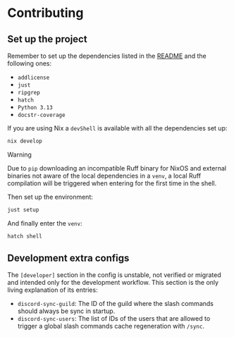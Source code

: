 # Contributing

## Set up the project
Remember to set up the dependencies listed in the [README](./README.md) and the following ones:
- `addlicense`
- `just`
- `ripgrep`
- `hatch`
- `Python 3.13`
- `docstr-coverage`

If you are using Nix a `devShell` is available with all the dependencies set up:
```sh
nix develop
```
> [!WARNING]  
> Due to `pip` downloading an incompatible Ruff binary for NixOS and external binaries not aware of the local dependencies in a `venv`, a local Ruff compilation will be triggered when entering for the first time in the shell.

Then set up the environment:
```sh
just setup
```

And finally enter the `venv`:
```sh
hatch shell
```

## Development extra configs
The `[developer]` section in the config is unstable, not verified or migrated and intended only for the development workflow. This section is the only living explanation of its entries:
- `discord-sync-guild`: The ID of the guild where the slash commands should always be sync in startup.
- `discord-sync-users`: The list of IDs of the users that are allowed to trigger a global slash commands cache regeneration with `/sync`.
